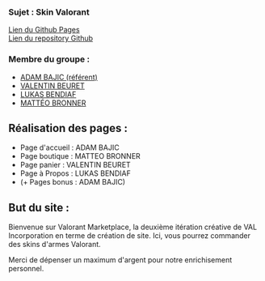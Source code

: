 ### Sujet : Skin Valorant                   
[Lien du Github Pages](https://val-b04.github.io/Site_Skin_Valorant/)     
[Lien du repository Github](https://github.com/VAL-b04/Site_Skin_Valorant)  

### Membre du groupe :
- [ADAM BAJIC (référent)](mailto:adam.bajic@edu.univ-fcomte.fr)
- [VALENTIN BEURET](mailto:valentin.beuret@edu.univ-fcomte.fr)
- [LUKAS BENDIAF](mailto:lukas.bendiaf@edu.univ-fcomte.fr)
- [MATTÉO BRONNER](mailto:matteo.bronner@edu.univ-fcomte.fr)

## Réalisation des pages :
- Page d'accueil : ADAM BAJIC
- Page boutique : MATTEO BRONNER
- Page panier : VALENTIN BEURET
- Page à Propos : LUKAS BENDIAF
- (+ Pages bonus : ADAM BAJIC)

## But du site :

Bienvenue sur Valorant Marketplace, la deuxième itération créative de VAL Incorporation en terme de création de site.
Ici, vous pourrez commander des skins d'armes Valorant.

Merci de dépenser un maximum d'argent pour notre enrichisement personnel.

